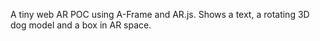 A tiny web AR POC using A-Frame and AR.js.
Shows a text, a rotating 3D dog model and a box in AR space.